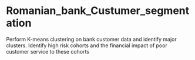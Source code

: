 # Romanian_bank_Custumer_segmentation
Perform K-means clustering on bank customer data and identify major clusters. Identify high risk cohorts and the financial impact of poor customer service to these cohorts
